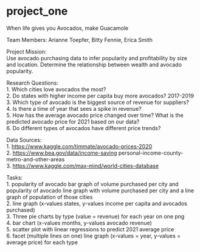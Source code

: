 # project_one
When life gives you Avocados, make Guacamole

Team Members: Arianne Toepfer, Bitty Fennie, Erica Smith

Project Mission:<br/>
    Use avocado purchasing data to infer popularity and profitability by size and location. Determine the relationship between wealth and avocado popularity.

Research Questions:<br/>
    1. Which cities love avocados the most?<br/>
    2. Do states with higher income per capita buy more avocados? 2017-2019<br/>
	3. Which type of avocado is the biggest source of revenue for suppliers? <br/> 
    4. Is there a time of year that sees a spike in revenue?<br/>
	5. How has the average avocado price changed over time?  What is the predicted avocado price for 2021 based on our data?<br/> 
    6. Do different types of avocados have different price trends?

Data Sources:<br/>
    1. https://www.kaggle.com/timmate/avocado-prices-2020<br/>
    2. https://www.bea.gov/data/income-saving personal-income-county-metro-and-other-areas<br/>
    3. https://www.kaggle.com/max-mind/world-cities-database<br/>

Tasks:<br/>
    1. popularity of avocado bar graph of volume purchased per city and popularity of avocado line graph with volume purchased per city and a line graph of population of those cities<br/>
    2. line graph (x-values states, y-values income per capita and avocados purchased)<br/>
    3. Three pie charts by type (value = revenue) for each year on one png <br/>
    4. bar chart (x-values months, y-values avocado revenue)<br/>
    5. scatter plot with linear regressions to predict 2021 average price <br/>
    6. facet (multiple lines on one) line graph (x-values = year, y-values = average price) for each type
